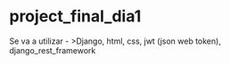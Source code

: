 # project_final_dia1
Se va a utilizar - >Django, html, css, jwt (json web token), django_rest_framework
